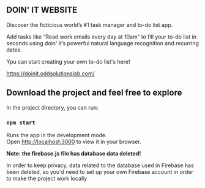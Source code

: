 ## DOIN' IT WEBSITE

Discover the ficticious world’s #1 task manager and to-do list app.

Add tasks like “Read work emails every day at 10am” to fill your to-do list in seconds using doin' it’s powerful natural language recognition and recurring dates.

Ypu can start creating your own to-do list's here!

https://doinit.oddsolutionslab.com/

## Download the project and feel free to explore

In the project directory, you can run:

### `npm start`

Runs the app in the development mode.\
Open [http://localhost:3000](http://localhost:3000) to view it in your browser.

**Note: the firebase.js file has database data deleted!**

In order to keep privacy, data related to the database used in Firebase has been deleted, so you'd need to set up your own Firebase account in order to make the project work locally
